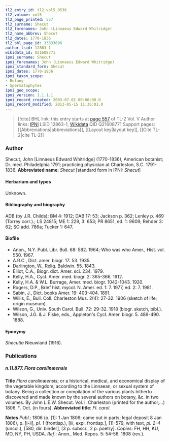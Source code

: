 ```yaml
---
tl2_entry_id: tl2_vol5_0536
tl2_volume: vol5
tl2_page_printed: 557
tl2_surname: Shecut
tl2_forenames: John (Linnaeus Edward Whitridge)
tl2_name_abbrev: Shecut
tl2_dates: 1770-1836
tl2_bhl_page_id: 33333696
author_lsid: 12863-1
wikidata_id: Q21608771
ipni_surname: Shecut
ipni_forenames: John (Linnaeus Edward Whitridge)
ipni_standard_form: Shecut
ipni_dates: 1770-1836
ipni_taxon_scope: 
- Botany
- Spermatophytes
ipni_geo_scope: 
ipni_version: 1.1.1.1
ipni_record_created: 2003-07-02 00:00:00.0
ipni_record_modified: 2013-05-15 11:36:01.0
---
```


> [!cite] BHL link: this entry starts at [page 557](https://www.biodiversitylibrary.org/page/33333696) of TL-2 Vol. V
> Author links: [IPNI](https://www.ipni.org/a/12863-1) LSID 12863-1, [Wikidata](https://www.wikidata.org/wiki/Q21608771) QID Q21608771
> Support pages: [[Abbreviations|abbreviations]], [[Layout key|layout key]], [[Cite TL-2|cite TL-2]]

### Author

Shecut, John \[Linnaeus Edward Whitridge\] (1770-1836), American botanist; Dr. med. Philadelphia 1791; practicing physician at Charleston, S.C. 1791-1836. 
**Abbreviated name**: *Shecut* \[standard form in IPNI: *Shecut*\]

#### Herbarium and types

Unknown.

#### Bibliography and biography

ADB (by J.R. Childs); BM 4: 1912; DAB 17: 53; Jackson p. 362; Lenley p. 469 (Torrey corr.).; LS 24815; ME 1: 229, 3: 653; PR 8651, ed. 1: 9609; Rehder 3: 62; SO add. 786a; Tucker 1: 647.

#### Biofile

- Anon., N.Y. Publ. Libr. Bull. 68: 582. 1964; Who was who Amer., Hist. vol. 550. 1967.
- A.R.C., Dict. amer. biogr. 17: 53. 1935.
- Darlington, W., Reliq. Baldwin. 55. 1843.
- Elliot, C.A., Biogr. dict. Amer. sci. 234. 1979.
- Kelly, H.A., Cycl. Amer. med. biogr. 2: 365-366. 1912.
- Kelly, H.A. & W.L. Burrage, Amer. med. biogr. 1042-1043. 1920.
- Rogers, D.P., Brief hist. mycol. N. Amer. ed. 1: 7. 1977, ed. 2: 7. 1981.
- Sabin, J., Dict. books Amer. 19: 403-404. 1891.
- Willis, E., Bull. Coll. Charleston Mus. 2(4): 27-32. 1906 (sketch of life; origin museum).
- Wilson, G., Univ. South Carol. Bull. 72: 29-32. 1918 (biogr. sketch, bibl.).
- Wilson, J.G. & J. Fiske, eds., Appleton's Cycl. Amer. biogr. 5. 489-490. 1888.

#### Eponymy

*Shecutia* Nieuwland (1916).

### Publications

##### n.11.877. Flora carolinæensis

**Title**
*Flora carolinæensis*; or a historical, medical, and economical display of the vegetable kingdom; according to the Linnaean, or sexual system of botany. Being a collection or compilation of the various plants hitherto discovered and made known by the several authors on botany, &c. in two volumes. By John L.E.W. Shecut. Vol. i. Charleston (printed for the author,...) 1806. †. Oct. (in fours).
**Abbreviated title**: *Fl. carol.*

**Notes**
*Publ*.: 1806 (p. \[1\]: 1 Jan 1806; came out in parts; legal deposit 8 Jan 1806), p. \[i-ii\], *pl. 1* (frontisp.), \[iii, expl. frontisp.\], \[1\]-579, with text, *pl. 2-4* (uncol.), \[580, dir. binder\], \[3 p. subscr., 2 p. poetry\]. *Copies*: FH, HH, KU, MO, NY, PH, USDA.
*Ref*.: Anon., Med. Repos. 5: 54-56. 1808 (rev.).

